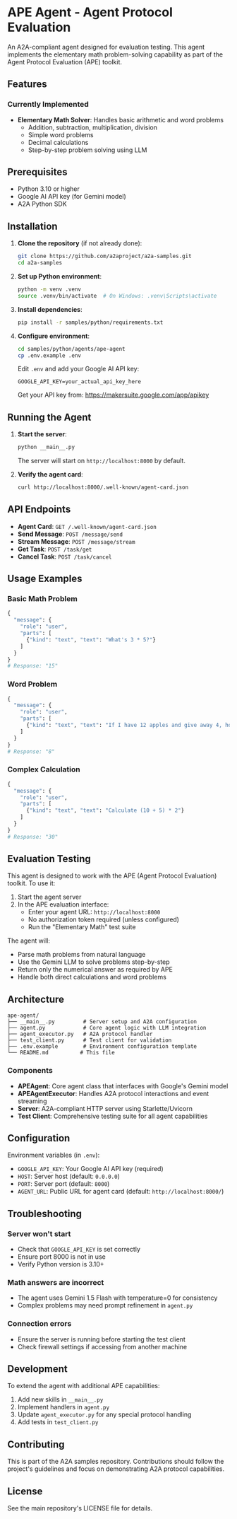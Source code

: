 # APE Agent - Agent Protocol Evaluation

An A2A-compliant agent designed for evaluation testing. This agent implements the elementary math problem-solving capability as part of the Agent Protocol Evaluation (APE) toolkit.

## Features

### Currently Implemented
- **Elementary Math Solver**: Handles basic arithmetic and word problems
  - Addition, subtraction, multiplication, division
  - Simple word problems
  - Decimal calculations
  - Step-by-step problem solving using LLM

## Prerequisites

- Python 3.10 or higher
- Google AI API key (for Gemini model)
- A2A Python SDK

## Installation

1. **Clone the repository** (if not already done):
   ```bash
   git clone https://github.com/a2aproject/a2a-samples.git
   cd a2a-samples
   ```

2. **Set up Python environment**:
   ```bash
   python -m venv .venv
   source .venv/bin/activate  # On Windows: .venv\Scripts\activate
   ```

3. **Install dependencies**:
   ```bash
   pip install -r samples/python/requirements.txt
   ```

4. **Configure environment**:
   ```bash
   cd samples/python/agents/ape-agent
   cp .env.example .env
   ```
   
   Edit `.env` and add your Google AI API key:
   ```
   GOOGLE_API_KEY=your_actual_api_key_here
   ```
   
   Get your API key from: https://makersuite.google.com/app/apikey

## Running the Agent

1. **Start the server**:
   ```bash
   python __main__.py
   ```
   
   The server will start on `http://localhost:8000` by default.

2. **Verify the agent card**:
   ```bash
   curl http://localhost:8000/.well-known/agent-card.json
   ```

## API Endpoints

- **Agent Card**: `GET /.well-known/agent-card.json`
- **Send Message**: `POST /message/send`
- **Stream Message**: `POST /message/stream`
- **Get Task**: `POST /task/get`
- **Cancel Task**: `POST /task/cancel`

## Usage Examples

### Basic Math Problem
```python
{
  "message": {
    "role": "user",
    "parts": [
      {"kind": "text", "text": "What's 3 * 5?"}
    ]
  }
}
# Response: "15"
```

### Word Problem
```python
{
  "message": {
    "role": "user",
    "parts": [
      {"kind": "text", "text": "If I have 12 apples and give away 4, how many do I have left?"}
    ]
  }
}
# Response: "8"
```

### Complex Calculation
```python
{
  "message": {
    "role": "user",
    "parts": [
      {"kind": "text", "text": "Calculate (10 + 5) * 2"}
    ]
  }
}
# Response: "30"
```

## Evaluation Testing

This agent is designed to work with the APE (Agent Protocol Evaluation) toolkit. To use it:

1. Start the agent server
2. In the APE evaluation interface:
   - Enter your agent URL: `http://localhost:8000`
   - No authorization token required (unless configured)
   - Run the "Elementary Math" test suite

The agent will:
- Parse math problems from natural language
- Use the Gemini LLM to solve problems step-by-step
- Return only the numerical answer as required by APE
- Handle both direct calculations and word problems

## Architecture

```
ape-agent/
├── __main__.py         # Server setup and A2A configuration
├── agent.py            # Core agent logic with LLM integration
├── agent_executor.py   # A2A protocol handler
├── test_client.py      # Test client for validation
├── .env.example        # Environment configuration template
└── README.md          # This file
```

### Components

- **APEAgent**: Core agent class that interfaces with Google's Gemini model
- **APEAgentExecutor**: Handles A2A protocol interactions and event streaming
- **Server**: A2A-compliant HTTP server using Starlette/Uvicorn
- **Test Client**: Comprehensive testing suite for all agent capabilities

## Configuration

Environment variables (in `.env`):
- `GOOGLE_API_KEY`: Your Google AI API key (required)
- `HOST`: Server host (default: `0.0.0.0`)
- `PORT`: Server port (default: `8000`)
- `AGENT_URL`: Public URL for agent card (default: `http://localhost:8000/`)

## Troubleshooting

### Server won't start
- Check that `GOOGLE_API_KEY` is set correctly
- Ensure port 8000 is not in use
- Verify Python version is 3.10+

### Math answers are incorrect
- The agent uses Gemini 1.5 Flash with temperature=0 for consistency
- Complex problems may need prompt refinement in `agent.py`

### Connection errors
- Ensure the server is running before starting the test client
- Check firewall settings if accessing from another machine

## Development

To extend the agent with additional APE capabilities:

1. Add new skills in `__main__.py`
2. Implement handlers in `agent.py`
3. Update `agent_executor.py` for any special protocol handling
4. Add tests in `test_client.py`

## Contributing

This is part of the A2A samples repository. Contributions should follow the project's guidelines and focus on demonstrating A2A protocol capabilities.

## License

See the main repository's LICENSE file for details.